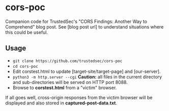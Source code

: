# cors-poc
Companion code for TrustedSec's "CORS Findings: Another Way to Comprehend"
  blog post. See [blog post url] to understand situations where this could be useful.
## Usage
* `git clone https://github.com/trustedsec/cors-poc`
* `cd cors-poc`
* Edit corstest.html to update [target-site/target-page] and [our-server].
* `python3 -m http.server --cgi` **Caution:** all files in the current directory and sub-directories will be served on 
   HTTP port 8088.
* Browse to **corstest.html** from a "victim" browser.

If all goes well, cross-origin responses from the victim browser will be displayed and also stored in **captured-post-data.txt**.

